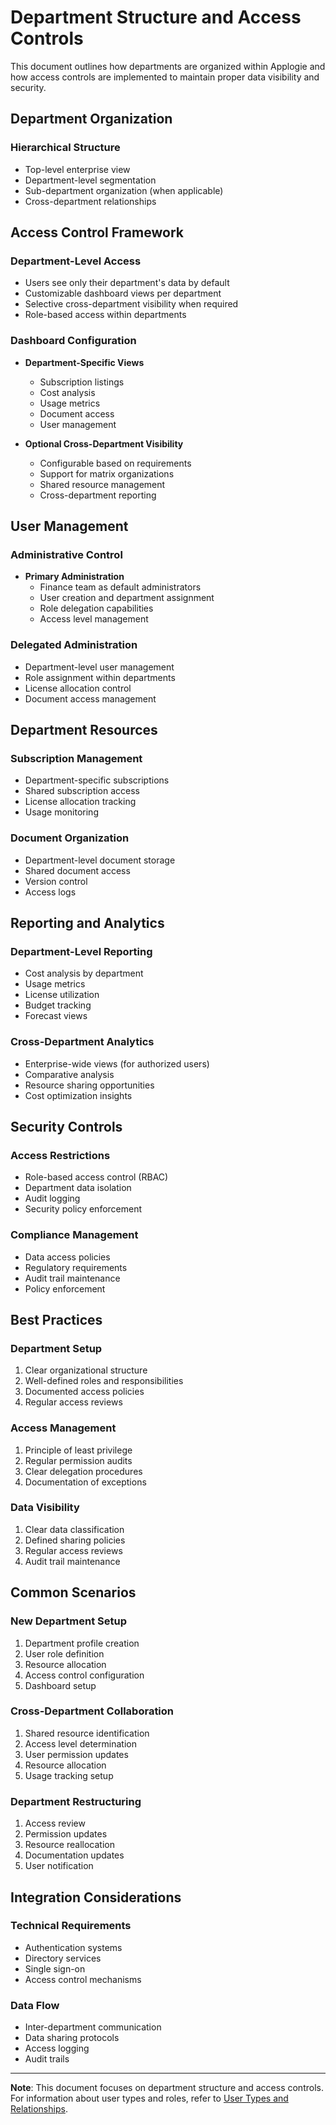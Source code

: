 # Department Structure and Access Controls

This document outlines how departments are organized within Applogie and how access controls are implemented to maintain proper data visibility and security.

## Department Organization

### Hierarchical Structure
- Top-level enterprise view
- Department-level segmentation
- Sub-department organization (when applicable)
- Cross-department relationships

## Access Control Framework

### Department-Level Access
- Users see only their department's data by default
- Customizable dashboard views per department
- Selective cross-department visibility when required
- Role-based access within departments

### Dashboard Configuration
- **Department-Specific Views**
  - Subscription listings
  - Cost analysis
  - Usage metrics
  - Document access
  - User management

- **Optional Cross-Department Visibility**
  - Configurable based on requirements
  - Support for matrix organizations
  - Shared resource management
  - Cross-department reporting

## User Management

### Administrative Control
- **Primary Administration**
  - Finance team as default administrators
  - User creation and department assignment
  - Role delegation capabilities
  - Access level management

### Delegated Administration
- Department-level user management
- Role assignment within departments
- License allocation control
- Document access management

## Department Resources

### Subscription Management
- Department-specific subscriptions
- Shared subscription access
- License allocation tracking
- Usage monitoring

### Document Organization
- Department-level document storage
- Shared document access
- Version control
- Access logs

## Reporting and Analytics

### Department-Level Reporting
- Cost analysis by department
- Usage metrics
- License utilization
- Budget tracking
- Forecast views

### Cross-Department Analytics
- Enterprise-wide views (for authorized users)
- Comparative analysis
- Resource sharing opportunities
- Cost optimization insights

## Security Controls

### Access Restrictions
- Role-based access control (RBAC)
- Department data isolation
- Audit logging
- Security policy enforcement

### Compliance Management
- Data access policies
- Regulatory requirements
- Audit trail maintenance
- Policy enforcement

## Best Practices

### Department Setup
1. Clear organizational structure
2. Well-defined roles and responsibilities
3. Documented access policies
4. Regular access reviews

### Access Management
1. Principle of least privilege
2. Regular permission audits
3. Clear delegation procedures
4. Documentation of exceptions

### Data Visibility
1. Clear data classification
2. Defined sharing policies
3. Regular access reviews
4. Audit trail maintenance

## Common Scenarios

### New Department Setup
1. Department profile creation
2. User role definition
3. Resource allocation
4. Access control configuration
5. Dashboard setup

### Cross-Department Collaboration
1. Shared resource identification
2. Access level determination
3. User permission updates
4. Resource allocation
5. Usage tracking setup

### Department Restructuring
1. Access review
2. Permission updates
3. Resource reallocation
4. Documentation updates
5. User notification

## Integration Considerations

### Technical Requirements
- Authentication systems
- Directory services
- Single sign-on
- Access control mechanisms

### Data Flow
- Inter-department communication
- Data sharing protocols
- Access logging
- Audit trails

---

**Note**: This document focuses on department structure and access controls. For information about user types and roles, refer to [User Types and Relationships](../user-management/user-types.md).
